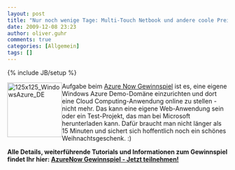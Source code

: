```yaml
---
layout: post
title: "Nur noch wenige Tage: Multi-Touch Netbook und andere coole Preise gewinnen mit Windows Azure"
date: 2009-12-08 23:23
author: oliver.guhr
comments: true
categories: [Allgemein]
tags: []
---
```

{% include JB/setup %}
<p><a href="http://go.microsoft.com/?linkid=9700954" target="_blank"><img style="display: inline; margin-left: 0px; margin-right: 0px" title="125x125_WindowsAzure_DE" alt="125x125_WindowsAzure_DE" align="left" src="{{BASE_PATH}}/assets/wp-images/125x125_WindowsAzure_DE1.gif" width="125" height="125" /></a> Aufgabe beim <a href="http://go.microsoft.com/?linkid=9700954">Azure Now Gewinnspiel</a> ist es, eine eigene Windows Azure Demo-Domäne einzurichten und dort eine Cloud Computing-Anwendung online zu stellen - nicht mehr. Das kann eine eigene Web-Anwendung sein oder ein Test-Projekt, das man bei Microsoft herunterladen kann. Dafür braucht man nicht länger als 15 Minuten und sichert sich hoffentlich noch ein schönes Weihnachtsgeschenk. :) </p>  <p><b>Alle Details, weiterführende Tutorials und Informationen zum Gewinnspiel findet Ihr hier: </b><a href="http://go.microsoft.com/?linkid=9700954"><b>AzureNow Gewinnspiel - Jetzt teilnehmen!</b></a></p>
